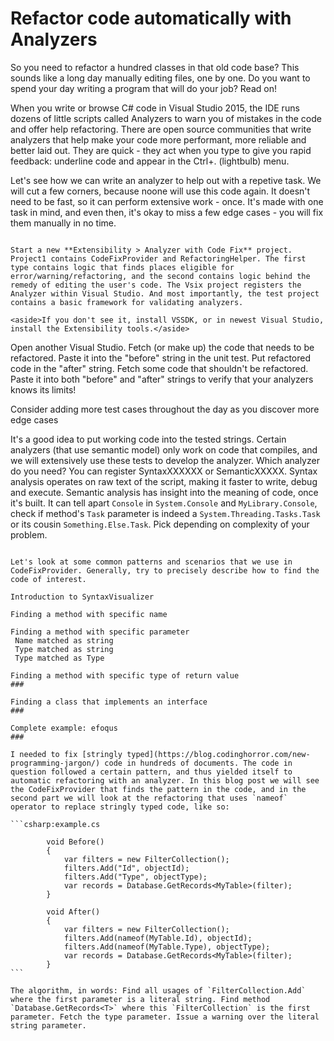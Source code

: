 Refactor code automatically with Analyzers
===

So you need to refactor a hundred classes in that old code base? This sounds like a long day manually editing files, one by one. Do you want to spend your day writing a program that will do your job? Read on!

When you write or browse C# code in Visual Studio 2015, the IDE runs dozens of little scripts called Analyzers to warn you of mistakes in the code and offer help refactoring. There are open source communities that write analyzers that help make your code more performant, more reliable and better laid out. They are quick - they act when you type to give you rapid feedback: underline code and appear in the Ctrl+. (lightbulb) menu.

Let's see how we can write an analyzer to help out with a repetive task. We will cut a few corners, because noone will use this code again. It doesn't need to be fast, so it can perform extensive work - once. It's made with one task in mind, and even then, it's okay to miss a few edge cases - you will fix them manually in no time.

~~~

Start a new **Extensibility > Analyzer with Code Fix** project. Project1 contains CodeFixProvider and RefactoringHelper. The first type contains logic that finds places eligible for error/warning/refactoring, and the second contains logic behind the remedy of editing the user's code. The Vsix project registers the Analyzer within Visual Studio. And most importantly, the test project contains a basic framework for validating analyzers.  

<aside>If you don't see it, install VSSDK, or in newest Visual Studio, install the Extensibility tools.</aside>

~~~

Open another Visual Studio. Fetch (or make up) the code that needs to be refactored. Paste it into the "before" string in the unit test. Put refactored code in the "after" string. Fetch some code that shouldn't be refactored. Paste it into both "before" and "after" strings to verify that your analyzers knows its limits!

<aside>Consider adding more test cases throughout the day as you discover more edge cases</aside>

It's a good idea to put working code into the tested strings. Certain analyzers (that use semantic model) only work on code that compiles, and we will extensively use these tests to develop the analyzer. Which analyzer do you need? You can register SyntaxXXXXXX or SemanticXXXXX. Syntax analysis operates on raw text of the script, making it faster to write, debug and execute. Semantic analysis has insight into the meaning of code, once it's built. It can tell apart `Console` in `System.Console` and `MyLibrary.Console`, check if method's `Task` parameter is indeed a `System.Threading.Tasks.Task` or its cousin `Something.Else.Task`. Pick depending on complexity of your problem.

~~~

Let's look at some common patterns and scenarios that we use in CodeFixProvider. Generally, try to precisely describe how to find the code of interest.

Introduction to SyntaxVisualizer

Finding a method with specific name

Finding a method with specific parameter
 Name matched as string
 Type matched as string
 Type matched as Type

Finding a method with specific type of return value
###

Finding a class that implements an interface
###

Complete example: efoqus
###

I needed to fix [stringly typed](https://blog.codinghorror.com/new-programming-jargon/) code in hundreds of documents. The code in question followed a certain pattern, and thus yielded itself to automatic refactoring with an analyzer. In this blog post we will see the CodeFixProvider that finds the pattern in the code, and in the second part we will look at the refactoring that uses `nameof` operator to replace stringly typed code, like so:

```csharp:example.cs

        void Before()
        {
            var filters = new FilterCollection();
            filters.Add("Id", objectId);
            filters.Add("Type", objectType);
            var records = Database.GetRecords<MyTable>(filter);
        }
    
        void After()
        {
            var filters = new FilterCollection();
            filters.Add(nameof(MyTable.Id), objectId);
            filters.Add(nameof(MyTable.Type), objectType);
            var records = Database.GetRecords<MyTable>(filter);
        }
```

The algorithm, in words: Find all usages of `FilterCollection.Add` where the first parameter is a literal string. Find method `Database.GetRecords<T>` where this `FilterCollection` is the first parameter. Fetch the type parameter. Issue a warning over the literal string parameter.
